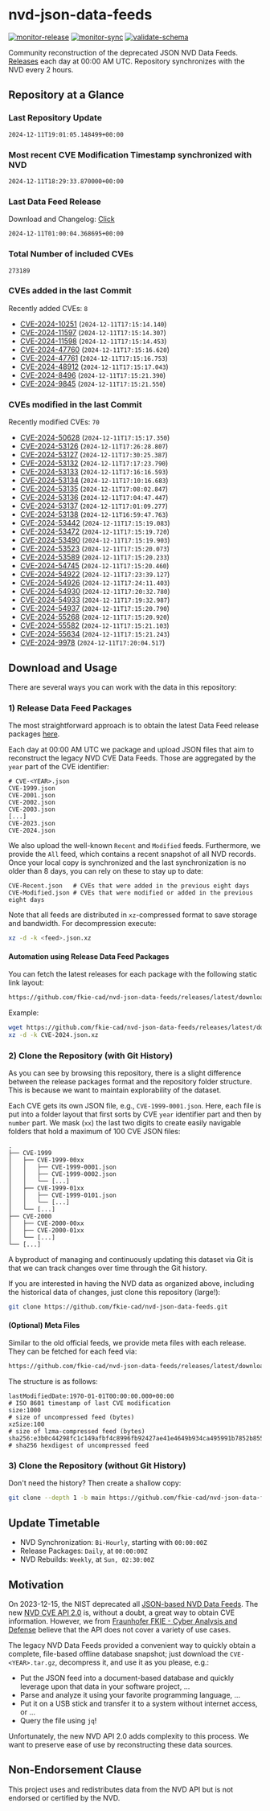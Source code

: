# nvd-json-data-feeds

[![monitor-release](https://github.com/fkie-cad/nvd-json-data-feeds/actions/workflows/monitor_release.yml/badge.svg)](https://github.com/fkie-cad/nvd-json-data-feeds/actions/workflows/monitor_release.yml)
[![monitor-sync](https://github.com/fkie-cad/nvd-json-data-feeds/actions/workflows/monitor_sync.yml/badge.svg)](https://github.com/fkie-cad/nvd-json-data-feeds/actions/workflows/monitor_sync.yml)
[![validate-schema](https://github.com/fkie-cad/nvd-json-data-feeds/actions/workflows/validate_schema.yml/badge.svg)](https://github.com/fkie-cad/nvd-json-data-feeds/actions/workflows/validate_schema.yml)

Community reconstruction of the deprecated JSON NVD Data Feeds.
[Releases](https://github.com/fkie-cad/nvd-json-data-feeds/releases/latest) each day at 00:00 AM UTC.
Repository synchronizes with the NVD every 2 hours.

## Repository at a Glance

### Last Repository Update

```plain
2024-12-11T19:01:05.148499+00:00
```

### Most recent CVE Modification Timestamp synchronized with NVD

```plain
2024-12-11T18:29:33.870000+00:00
```

### Last Data Feed Release

Download and Changelog: [Click](https://github.com/fkie-cad/nvd-json-data-feeds/releases/latest)

```plain
2024-12-11T01:00:04.368695+00:00
```

### Total Number of included CVEs

```plain
273189
```

### CVEs added in the last Commit

Recently added CVEs: `8`

- [CVE-2024-10251](CVE-2024/CVE-2024-102xx/CVE-2024-10251.json) (`2024-12-11T17:15:14.140`)
- [CVE-2024-11597](CVE-2024/CVE-2024-115xx/CVE-2024-11597.json) (`2024-12-11T17:15:14.307`)
- [CVE-2024-11598](CVE-2024/CVE-2024-115xx/CVE-2024-11598.json) (`2024-12-11T17:15:14.453`)
- [CVE-2024-47760](CVE-2024/CVE-2024-477xx/CVE-2024-47760.json) (`2024-12-11T17:15:16.620`)
- [CVE-2024-47761](CVE-2024/CVE-2024-477xx/CVE-2024-47761.json) (`2024-12-11T17:15:16.753`)
- [CVE-2024-48912](CVE-2024/CVE-2024-489xx/CVE-2024-48912.json) (`2024-12-11T17:15:17.043`)
- [CVE-2024-8496](CVE-2024/CVE-2024-84xx/CVE-2024-8496.json) (`2024-12-11T17:15:21.390`)
- [CVE-2024-9845](CVE-2024/CVE-2024-98xx/CVE-2024-9845.json) (`2024-12-11T17:15:21.550`)


### CVEs modified in the last Commit

Recently modified CVEs: `70`

- [CVE-2024-50628](CVE-2024/CVE-2024-506xx/CVE-2024-50628.json) (`2024-12-11T17:15:17.350`)
- [CVE-2024-53126](CVE-2024/CVE-2024-531xx/CVE-2024-53126.json) (`2024-12-11T17:26:28.807`)
- [CVE-2024-53127](CVE-2024/CVE-2024-531xx/CVE-2024-53127.json) (`2024-12-11T17:30:25.387`)
- [CVE-2024-53132](CVE-2024/CVE-2024-531xx/CVE-2024-53132.json) (`2024-12-11T17:17:23.790`)
- [CVE-2024-53133](CVE-2024/CVE-2024-531xx/CVE-2024-53133.json) (`2024-12-11T17:16:16.593`)
- [CVE-2024-53134](CVE-2024/CVE-2024-531xx/CVE-2024-53134.json) (`2024-12-11T17:10:16.683`)
- [CVE-2024-53135](CVE-2024/CVE-2024-531xx/CVE-2024-53135.json) (`2024-12-11T17:08:02.847`)
- [CVE-2024-53136](CVE-2024/CVE-2024-531xx/CVE-2024-53136.json) (`2024-12-11T17:04:47.447`)
- [CVE-2024-53137](CVE-2024/CVE-2024-531xx/CVE-2024-53137.json) (`2024-12-11T17:01:09.277`)
- [CVE-2024-53138](CVE-2024/CVE-2024-531xx/CVE-2024-53138.json) (`2024-12-11T16:59:47.763`)
- [CVE-2024-53442](CVE-2024/CVE-2024-534xx/CVE-2024-53442.json) (`2024-12-11T17:15:19.083`)
- [CVE-2024-53472](CVE-2024/CVE-2024-534xx/CVE-2024-53472.json) (`2024-12-11T17:15:19.720`)
- [CVE-2024-53490](CVE-2024/CVE-2024-534xx/CVE-2024-53490.json) (`2024-12-11T17:15:19.903`)
- [CVE-2024-53523](CVE-2024/CVE-2024-535xx/CVE-2024-53523.json) (`2024-12-11T17:15:20.073`)
- [CVE-2024-53589](CVE-2024/CVE-2024-535xx/CVE-2024-53589.json) (`2024-12-11T17:15:20.233`)
- [CVE-2024-54745](CVE-2024/CVE-2024-547xx/CVE-2024-54745.json) (`2024-12-11T17:15:20.460`)
- [CVE-2024-54922](CVE-2024/CVE-2024-549xx/CVE-2024-54922.json) (`2024-12-11T17:23:39.127`)
- [CVE-2024-54926](CVE-2024/CVE-2024-549xx/CVE-2024-54926.json) (`2024-12-11T17:24:11.403`)
- [CVE-2024-54930](CVE-2024/CVE-2024-549xx/CVE-2024-54930.json) (`2024-12-11T17:20:32.780`)
- [CVE-2024-54933](CVE-2024/CVE-2024-549xx/CVE-2024-54933.json) (`2024-12-11T17:19:32.987`)
- [CVE-2024-54937](CVE-2024/CVE-2024-549xx/CVE-2024-54937.json) (`2024-12-11T17:15:20.790`)
- [CVE-2024-55268](CVE-2024/CVE-2024-552xx/CVE-2024-55268.json) (`2024-12-11T17:15:20.920`)
- [CVE-2024-55582](CVE-2024/CVE-2024-555xx/CVE-2024-55582.json) (`2024-12-11T17:15:21.103`)
- [CVE-2024-55634](CVE-2024/CVE-2024-556xx/CVE-2024-55634.json) (`2024-12-11T17:15:21.243`)
- [CVE-2024-9978](CVE-2024/CVE-2024-99xx/CVE-2024-9978.json) (`2024-12-11T17:20:04.517`)


## Download and Usage

There are several ways you can work with the data in this repository:

### 1) Release Data Feed Packages

The most straightforward approach is to obtain the latest Data Feed release packages [here](https://github.com/fkie-cad/nvd-json-data-feeds/releases/latest).

Each day at 00:00 AM UTC we package and upload JSON files that aim to reconstruct the legacy NVD CVE Data Feeds.
Those are aggregated by the `year` part of the CVE identifier:

```
# CVE-<YEAR>.json
CVE-1999.json
CVE-2001.json
CVE-2002.json
CVE-2003.json
[...]
CVE-2023.json
CVE-2024.json
```

We also upload the well-known `Recent` and `Modified` feeds.
Furthermore, we provide the `All` feed, which contains a recent snapshot of all NVD records.
Once your local copy is synchronized and the last synchronization is no older than 8 days, you can rely on these to stay up to date:

```plain
CVE-Recent.json   # CVEs that were added in the previous eight days
CVE-Modified.json # CVEs that were modified or added in the previous eight days
```

Note that all feeds are distributed in `xz`-compressed format to save storage and bandwidth.
For decompression execute:

```sh
xz -d -k <feed>.json.xz
```

#### Automation using Release Data Feed Packages

You can fetch the latest releases for each package with the following static link layout:

```sh
https://github.com/fkie-cad/nvd-json-data-feeds/releases/latest/download/CVE-<YEAR>.json.xz
```

Example:

```sh
wget https://github.com/fkie-cad/nvd-json-data-feeds/releases/latest/download/CVE-2024.json.xz
xz -d -k CVE-2024.json.xz
```

### 2) Clone the Repository (with Git History)

As you can see by browsing this repository, there is a slight difference between the release packages format and the repository folder structure.
This is because we want to maintain explorability of the dataset.

Each CVE gets its own JSON file, e.g., `CVE-1999-0001.json`.
Here, each file is put into a folder layout that first sorts by CVE `year` identifier part and then by `number` part.
We mask (`xx`) the last two digits to create easily navigable folders that hold a maximum of 100 CVE JSON files:

```plain
.
├── CVE-1999
│   ├── CVE-1999-00xx
│   │   ├── CVE-1999-0001.json
│   │   ├── CVE-1999-0002.json
│   │   └── [...]
│   ├── CVE-1999-01xx
│   │   ├── CVE-1999-0101.json
│   │   └── [...]
│   └── [...]
├── CVE-2000
│   ├── CVE-2000-00xx
│   ├── CVE-2000-01xx
│   └── [...]
└── [...]
```

A byproduct of managing and continuously updating this dataset via Git is that we can track changes over time through the Git history.

If you are interested in having the NVD data as organized above, including the historical data of changes, just clone this repository (large!):

```sh
git clone https://github.com/fkie-cad/nvd-json-data-feeds.git
```

#### (Optional) Meta Files

Similar to the old official feeds, we provide meta files with each release. They can be fetched for each feed via:

```sh
https://github.com/fkie-cad/nvd-json-data-feeds/releases/latest/download/CVE-<YEAR>.meta
```

The structure is as follows:

```plain
lastModifiedDate:1970-01-01T00:00:00.000+00:00                          # ISO 8601 timestamp of last CVE modification
size:1000                                                               # size of uncompressed feed (bytes)
xzSize:100                                                              # size of lzma-compressed feed (bytes)
sha256:e3b0c44298fc1c149afbf4c8996fb92427ae41e4649b934ca495991b7852b855 # sha256 hexdigest of uncompressed feed
```

### 3) Clone the Repository (without Git History)

Don't need the history? Then create a shallow copy:

```sh
git clone --depth 1 -b main https://github.com/fkie-cad/nvd-json-data-feeds.git
```


## Update Timetable

* NVD Synchronization: `Bi-Hourly`, starting with `00:00:00Z`
* Release Packages: `Daily`, at `00:00:00Z`
* NVD Rebuilds: `Weekly`, at `Sun, 02:30:00Z`


## Motivation

On 2023-12-15, the NIST deprecated all [JSON-based NVD Data Feeds](https://nvd.nist.gov/vuln/data-feeds#divRetirementBanner-1).
The new [NVD CVE API 2.0](https://nvd.nist.gov/developers/vulnerabilities) is, without a doubt, a great way to obtain CVE information.
However, we from [Fraunhofer FKIE - Cyber Analysis and Defense](https://www.fkie.fraunhofer.de/en/departments/cad.html) believe that the API does not cover a variety of use cases.

The legacy NVD Data Feeds provided a convenient way to quickly obtain a complete, file-based offline database snapshot; just download the `CVE-<YEAR>.tar.gz`, decompress it, and use it as you please, e.g.:

- Put the JSON feed into a document-based database and quickly leverage upon that data in your software project, ...
- Parse and analyze it using your favorite programming language, ...
- Put it on a USB stick and transfer it to a system without internet access, or ...
- Query the file using `jq`!

Unfortunately, the new NVD API 2.0 adds complexity to this process.
We want to preserve ease of use by reconstructing these data sources.

## Non-Endorsement Clause

This project uses and redistributes data from the NVD API but is not endorsed or certified by the NVD.